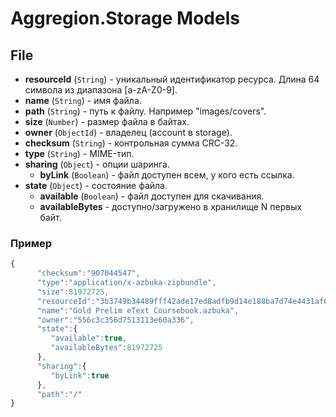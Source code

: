 # Aggregion.Storage Models

## File

- **resourceId** (`String`) - уникальный идентификатор ресурса. Длина 64 символа из диапазона [a-zA-Z0-9].
- **name** (`String`) - имя файла.
- **path** (`String`) - путь к файлу. Например "images/covers".
- **size** (`Number`) - размер файла в байтах.
- **owner** (`ObjectId`) - владелец (account в storage).
- **checksum** (`String`) - контрольная сумма CRC-32.
- **type** (`String`) - MIME-тип.
- **sharing** (`Object`) - опции шаринга.
    - **byLink** (`Boolean`) - файл доступен всем, у кого есть ссылка.
- **state** (`Object`) - состояние файла.
    - **available** (`Boolean`) - файл доступен для скачивания.
    - **availableBytes** - доступно/загружено в хранилище N первых байт.




### Пример
```javascript
{  
      "checksum":"907044547",
      "type":"application/x-azbuka-zipbundle",
      "size":81972725,
      "resourceId":"3b3749b34489fff42ade17ed8adfb9d14e188ba7d74e4431af69fc92e8a5b5c2",
      "name":"Gold Prelim eText Coursebook.azbuka",
      "owner":"556c3c356d7513113e60a336",
      "state":{  
         "available":true,
         "availableBytes":81972725
      },
      "sharing":{  
         "byLink":true
      },
      "path":"/"
}
```